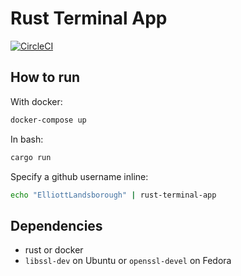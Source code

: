 # Rust Terminal App

[![CircleCI](https://dl.circleci.com/status-badge/img/gh/ElliottLandsborough/rust-terminal-app/tree/main.svg?style=svg)](https://dl.circleci.com/status-badge/redirect/gh/ElliottLandsborough/rust-terminal-app/tree/main)

## How to run

With docker:

```bash
docker-compose up
```

In bash:

```bash
cargo run
```

Specify a github username inline:

```bash
echo "ElliottLandsborough" | rust-terminal-app
```

## Dependencies

- rust or docker
- `libssl-dev` on Ubuntu or `openssl-devel` on Fedora